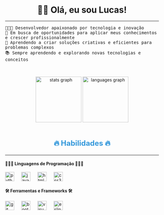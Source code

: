 <!-- Título -->
<div style="text-align: center;">
  <h1 align="center">👋🏿 Olá, eu sou Lucas!</h1>
  <hr>
</div>
<!-- Apresentação -->
<p align="left">
  <samp>
    👨🏿‍💻 Desenvolvedor apaixonado por tecnologia e inovação<br>
    🔭 Em busca de oportunidades para aplicar meus conhecimentos e crescer profissionalmente<br>
    🎨 Aprendendo a criar soluções criativas e eficientes para problemas complexos<br>
    📚 Sempre aprendendo e explorando novas tecnologias e conceitos<br>
  </samp>
</p>
<br>
<br>
<!-- GitHub Stats -->
<div align="center">
  <img src="https://github-readme-stats.vercel.app/api?username=Lucas-Teles&hide_title=false&hide_rank=false&show_icons=true&include_all_commits=false&count_private=true&disable_animations=false&theme=merko&locale=en&hide_border=false&order=1" height="150" alt="stats graph" />
  <img src="https://github-readme-stats.vercel.app/api/top-langs?username=Lucas-Teles&locale=en&hide_title=false&layout=compact&card_width=320&langs_count=5&theme=merko&hide_border=false&order=2" height="150" alt="languages graph" />
</div>
<br>
<!-- Habilidades -->
<h3 align="center" style="font-size: 24px; color: #3498db;">🔥 Habilidades 🔥</h3>

<hr>

<!-- Linguagens de Programação -->
<h4 align="left">👨🏿‍💻 Linguagens de Programação 👨🏿‍💻</h4>
<div align="left">
  <img src="https://cdn.jsdelivr.net/gh/devicons/devicon/icons/python/python-original.svg" height="30" alt="python logo"  />
  <img width="15" />
  <img src="https://cdn.jsdelivr.net/gh/devicons/devicon/icons/javascript/javascript-original.svg" height="30" alt="javascript logo"  />
  <img width="15" />
  <img src="https://cdn.jsdelivr.net/gh/devicons/devicon/icons/html5/html5-original.svg" height="30" alt="html5 logo"  />
  <img width="15" />
  <img src="https://cdn.jsdelivr.net/gh/devicons/devicon/icons/css3/css3-original.svg" height="30" alt="css3 logo"  />
</div>

<!-- Ferramentas e Frameworks -->
<h4 align="left">🛠 Ferramentas e Frameworks 🛠</h4>
<div align="left">
  <img src="https://cdn.jsdelivr.net/gh/devicons/devicon/icons/git/git-original.svg" height="30" alt="git logo"  />
  <img width="15" />
  <img src="https://cdn.jsdelivr.net/gh/devicons/devicon/icons/bootstrap/bootstrap-original.svg" height="30" alt="bootstrap logo"  />
  <img width="15" />
  <img src="https://cdn.jsdelivr.net/gh/devicons/devicon/icons/visualstudio/visualstudio-plain.svg" height="30" alt="visualstudio logo"  />
  <img width="15" />
  <img src="https://cdn.jsdelivr.net/gh/devicons/devicon/icons/eslint/eslint-original.svg" height="30" alt="eslint logo"/>
</div>
